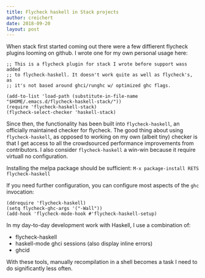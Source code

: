 ```yaml
---
title: Flycheck haskell in Stack projects
author: creichert
date: 2018-09-20
layout: post
---
```


When stack first started coming out there were a few diffierent flycheck
plugins looming on github. I wrote one for my own personal usage here:

```elisp
;; This is a flycheck plugin for stack I wrote before support wass added
;; to flycheck-haskell. It doesn't work quite as well as flycheck's, as
;; it's not based around ghci/runghc w/ optimized ghc flags.

(add-to-list 'load-path (substitute-in-file-name "$HOME/.emacs.d/flycheck-haskell-stack/"))
(require 'flycheck-haskell-stack)
(flycheck-select-checker 'haskell-stack)
```

Since then, the functionality has been built into `flycheck-haskell`, an
officially maintained checker for flycheck. The good thing about using
`flycheck-haskell`, as opposed to working on my own (albeit tiny) checker
is that I get access to all the crowdsourced performance improvements
from contributors. I also consider `flycheck-haskell` a win-win because
it require virtuall no configuration.


Installing the melpa package should be sufficient:
`M-x package-install RETS flycheck-haskell`

If you need further configuration, you can configure most aspects of the
`ghc` invocation:

```
(ddrequire 'flycheck-haskell)
(setq flycheck-ghc-args '("-Wall"))
(add-hook 'flycheck-mode-hook #'flycheck-haskell-setup)
```

In my day-to-day development work with Haskell, I use a combination of:

- flycheck-haskell
- haskell-mode ghci sessions (also display inline errors)
- ghcid

With these tools, manually recompilation in a shell becomes a task I need
to do significantly less often.
